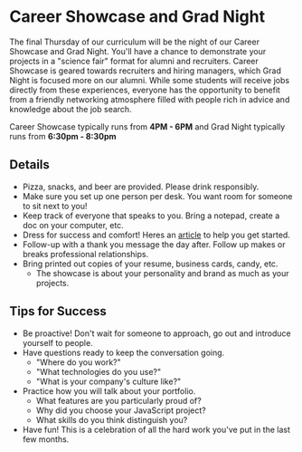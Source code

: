 # Career Showcase and Grad Night

The final Thursday of our curriculum will be the night of our Career Showcase and Grad Night. You'll have a chance to demonstrate your projects in a "science fair" format for alumni and recruiters. Career Showcase is geared towards recruiters and hiring managers, which Grad Night is focused more on our alumni. While some students will receive jobs directly from these experiences, everyone has the opportunity to benefit from a friendly networking atmosphere filled with people rich in advice and knowledge about the job search. 

Career Showcase typically runs from **4PM - 6PM** and Grad Night typically runs from **6:30pm - 8:30pm**

## Details

* Pizza, snacks, and beer are provided. Please drink responsibly. 
* Make sure you set up one person per desk. You want room for someone to sit next to you!
* Keep track of everyone that speaks to you. Bring a notepad, create a doc on your computer, etc.
* Dress for success and comfort! Heres an [article][article] to help you get started.
* Follow-up with a thank you message the day after. Follow up makes or breaks professional relationships.
* Bring printed out copies of your resume, business cards, candy, etc. 
  * The showcase is about your personality and brand as much as your projects.

[article]: https://blog.pramp.com/this-is-what-you-should-wear-to-your-developer-job-interview-dfd01db1d060

  
## Tips for Success

* Be proactive! Don't wait for someone to approach, go out and introduce yourself to people.
* Have questions ready to keep the conversation going.
  * "Where do you work?"
  * "What technologies do you use?"
  * "What is your company's culture like?"
* Practice how you will talk about your portfolio.
  * What features are you particularly proud of?
  * Why did you choose your JavaScript project?
  * What skills do you think distinguish you?
* Have fun! This is a celebration of all the hard work you've put in the last few months.

